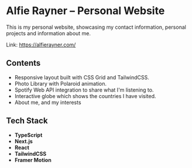 # Alfie Rayner – Personal Website

This is my personal website, showcasing my contact information, personal projects and information about me.

Link: <https://alfierayner.com/>

## Contents

- Responsive layout built with CSS Grid and TailwindCSS.  
- Photo Library with Polaroid animation.
- Spotify Web API integration to share what I'm listening to.
- Interactive globe which shows the countries I have visited.
- About me, and my interests


## Tech Stack

- **TypeScript**
- **Next.js**
- **React**
- **TailwindCSS**
- **Framer Motion**